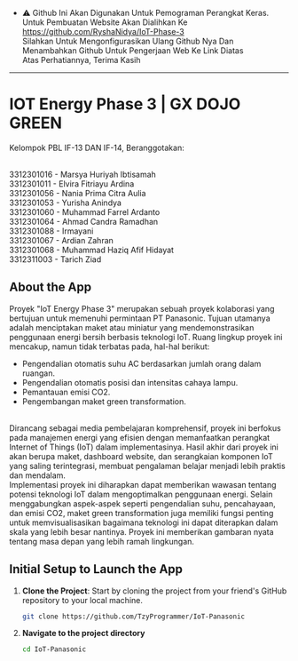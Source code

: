 * ⚠️ Github Ini Akan Digunakan Untuk Pemograman Perangkat Keras. <br>
Untuk Pembuatan Website Akan Dialihkan Ke https://github.com/RyshaNidya/IoT-Phase-3 <br>
Silahkan Untuk Mengonfigurasikan Ulang Github Nya Dan Menambahkan Github Untuk Pengerjaan Web Ke Link Diatas <br>
Atas Perhatiannya, Terima Kasih <br>
----------

# IOT Energy Phase 3 | GX DOJO GREEN

Kelompok PBL IF-13 DAN IF-14, Beranggotakan: 

<br>
3312301016 - Marsya Huriyah Ibtisamah
<br>
3312301011 - Elvira Fitriayu Ardina 
<br>
3312301056 - Nania Prima Citra Aulia
<br>
3312301053 - Yurisha Anindya 
<br>
3312301060 - Muhammad Farrel Ardanto
<br>
3312301064 - Ahmad Candra Ramadhan
<br>
3312301088 - Irmayani
<br>
3312301067 - Ardian Zahran
<br>
3312301068 - Muhammad Haziq Afif Hidayat
<br>
3312311003 - Tarich Ziad
<br>

## About the App

Proyek "IoT Energy Phase 3" merupakan sebuah proyek kolaborasi yang bertujuan untuk  memenuhi permintaan PT Panasonic. Tujuan utamanya adalah menciptakan maket atau miniatur yang mendemonstrasikan penggunaan energi bersih berbasis teknologi IoT. Ruang lingkup proyek ini mencakup, namun tidak terbatas pada, hal-hal berikut:
<br>
- Pengendalian otomatis suhu AC berdasarkan jumlah orang dalam ruangan.
- Pengendalian otomatis posisi dan intensitas cahaya lampu.
- Pemantauan emisi CO2.
- Pengembangan maket green transformation.
<br>
Dirancang sebagai media pembelajaran komprehensif, proyek ini berfokus pada manajemen energi yang efisien dengan memanfaatkan perangkat Internet of Things (IoT) dalam implementasinya. Hasil akhir dari proyek ini akan berupa maket, dashboard website, dan serangkaian komponen IoT yang saling terintegrasi, membuat pengalaman belajar menjadi lebih praktis dan mendalam.
<br>
Implementasi proyek ini diharapkan dapat memberikan wawasan tentang potensi teknologi IoT dalam mengoptimalkan penggunaan energi. Selain menggabungkan aspek-aspek seperti pengendalian suhu, pencahayaan, dan emisi CO2, maket green transformation juga memiliki fungsi penting untuk memvisualisasikan bagaimana teknologi ini dapat diterapkan dalam skala yang lebih besar nantinya. Proyek ini memberikan gambaran nyata tentang masa depan yang lebih ramah lingkungan.


## Initial Setup to Launch the App

1. **Clone the Project**: Start by cloning the project from your friend's GitHub repository to your local machine.

   ```bash
   git clone https://github.com/TzyProgrammer/IoT-Panasonic
   ```

2. **Navigate to the project directory**
   ```bash
   cd IoT-Panasonic